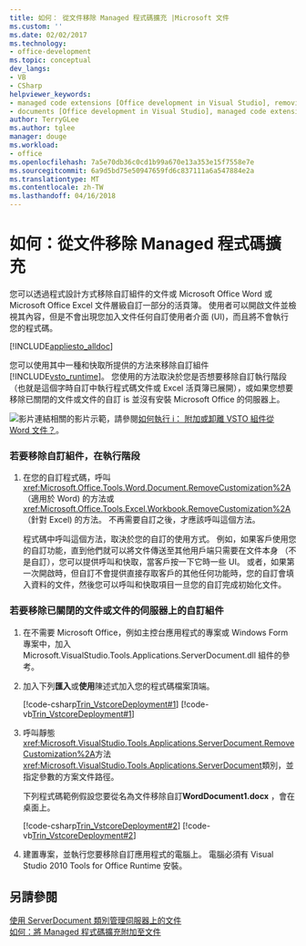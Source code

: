 ```yaml
---
title: 如何： 從文件移除 Managed 程式碼擴充 |Microsoft 文件
ms.custom: ''
ms.date: 02/02/2017
ms.technology:
- office-development
ms.topic: conceptual
dev_langs:
- VB
- CSharp
helpviewer_keywords:
- managed code extensions [Office development in Visual Studio], removing
- documents [Office development in Visual Studio], managed code extensions
author: TerryGLee
ms.author: tglee
manager: douge
ms.workload:
- office
ms.openlocfilehash: 7a5e70db36c0cd1b99a670e13a353e15f7558e7e
ms.sourcegitcommit: 6a9d5bd75e50947659fd6c837111a6a547884e2a
ms.translationtype: MT
ms.contentlocale: zh-TW
ms.lasthandoff: 04/16/2018
---
```

# <a name="how-to-remove-managed-code-extensions-from-documents"></a>如何：從文件移除 Managed 程式碼擴充
  您可以透過程式設計方式移除自訂組件的文件或 Microsoft Office Word 或 Microsoft Office Excel 文件層級自訂一部分的活頁簿。 使用者可以開啟文件並檢視其內容，但是不會出現您加入文件任何自訂使用者介面 (UI)，而且將不會執行您的程式碼。  
  
 [!INCLUDE[appliesto_alldoc](../vsto/includes/appliesto-alldoc-md.md)]  
  
 您可以使用其中一種和快取所提供的方法來移除自訂組件[!INCLUDE[vsto_runtime](../vsto/includes/vsto-runtime-md.md)]。 您使用的方法取決於您是否想要移除自訂執行階段 （也就是這個字時自訂中執行程式碼文件或 Excel 活頁簿已展開），或如果您想要移除已關閉的文件或文件的自訂 is 並沒有安裝 Microsoft Office 的伺服器上。  
  
 ![影片連結](../vsto/media/playvideo.gif "影片連結")相關的影片示範，請參閱[如何執行 i： 附加或卸離 VSTO 組件從 Word 文件？](http://go.microsoft.com/fwlink/?LinkId=136782)。  
  
### <a name="to-remove-the-customization-assembly-at-run-time"></a>若要移除自訂組件，在執行階段  
  
1.  在您的自訂程式碼，呼叫<xref:Microsoft.Office.Tools.Word.Document.RemoveCustomization%2A>（適用於 Word) 的方法或<xref:Microsoft.Office.Tools.Excel.Workbook.RemoveCustomization%2A>（針對 Excel) 的方法。 不再需要自訂之後，才應該呼叫這個方法。  
  
     程式碼中呼叫這個方法，取決於您的自訂的使用方式。 例如，如果客戶使用您的自訂功能，直到他們就可以將文件傳送至其他用戶端只需要在文件本身 （不是自訂），您可以提供呼叫和快取，當客戶按一下它時一些 UI。 或者，如果第一次開啟時，但自訂不會提供直接存取客戶的其他任何功能時，您的自訂會填入資料的文件，然後您可以呼叫和快取項目一旦您的自訂完成初始化文件。  
  
### <a name="to-remove-the-customization-assembly-from-a-closed-document-or-a-document-on-a-server"></a>若要移除已關閉的文件或文件的伺服器上的自訂組件  
  
1.  在不需要 Microsoft Office，例如主控台應用程式的專案或 Windows Form 專案中，加入 Microsoft.VisualStudio.Tools.Applications.ServerDocument.dll 組件的參考。  
  
2.  加入下列**匯入**或**使用**陳述式加入您的程式碼檔案頂端。  
  
     [!code-csharp[Trin_VstcoreDeployment#1](../vsto/codesnippet/CSharp/Trin_VstcoreDeploymentCS/Program.cs#1)]
     [!code-vb[Trin_VstcoreDeployment#1](../vsto/codesnippet/VisualBasic/Trin_VstcoreDeploymentVB/Program.vb#1)]  
  
3.  呼叫靜態<xref:Microsoft.VisualStudio.Tools.Applications.ServerDocument.RemoveCustomization%2A>方法<xref:Microsoft.VisualStudio.Tools.Applications.ServerDocument>類別，並指定參數的方案文件路徑。  
  
     下列程式碼範例假設您要從名為文件移除自訂**WordDocument1.docx** ，會在桌面上。  
  
     [!code-csharp[Trin_VstcoreDeployment#2](../vsto/codesnippet/CSharp/Trin_VstcoreDeploymentCS/Program.cs#2)]
     [!code-vb[Trin_VstcoreDeployment#2](../vsto/codesnippet/VisualBasic/Trin_VstcoreDeploymentVB/Program.vb#2)]  
  
4.  建置專案，並執行您要移除自訂應用程式的電腦上。 電腦必須有 Visual Studio 2010 Tools for Office Runtime 安裝。  
  
## <a name="see-also"></a>另請參閱  
 [使用 ServerDocument 類別管理伺服器上的文件](../vsto/managing-documents-on-a-server-by-using-the-serverdocument-class.md)   
 [如何：將 Managed 程式碼擴充附加至文件](../vsto/how-to-attach-managed-code-extensions-to-documents.md)  
  
  